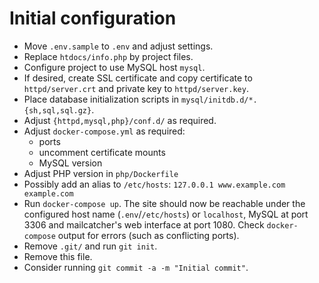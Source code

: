 # Initial configuration

* Move `.env.sample` to `.env` and adjust settings.
* Replace `htdocs/info.php` by project files.
* Configure project to use MySQL host `mysql`.
* If desired, create SSL certificate and copy certificate to
`httpd/server.crt` and private key to `httpd/server.key`.
* Place database initialization scripts in `mysql/initdb.d/*.{sh,sql,sql.gz}`.
* Adjust `{httpd,mysql,php}/conf.d/` as required.
* Adjust `docker-compose.yml` as required:
  * ports
  * uncomment certificate mounts
  * MySQL version
* Adjust PHP version in `php/Dockerfile`
* Possibly add an alias to `/etc/hosts`: `127.0.0.1 www.example.com example.com`
* Run `docker-compose up`. The site should now be reachable under the configured host name (`.env`/`/etc/hosts`) or `localhost`, MySQL at port 3306 and mailcatcher's web interface at port 1080. Check `docker-compose` output for errors (such as conflicting ports).
* Remove `.git/` and run `git init`.
* Remove this file.
* Consider running `git commit -a -m "Initial commit"`.
